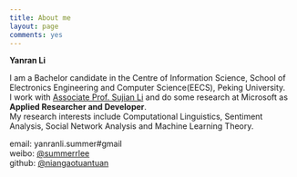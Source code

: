 ```yaml
---
title: About me
layout: page
comments: yes
---
```

  
**Yanran Li**  

I am a Bachelor candidate in the Centre of Information Science, School of Electronics Engineering and Computer Science(EECS), Peking University.      
I work with [Associate Prof. Sujian Li](http://www.icl.pku.edu.cn/member/lisujian/) and do some research at Microsoft as **Applied Researcher and Developer**.      
My research interests include Computational Linguistics, Sentiment Analysis, Social Network Analysis and Machine Learning Theory.

email: yanranli.summer#gmail      
weibo: [@summerrlee](http://weibo.com/u/2099958484)      
github: [@niangaotuantuan](https://github.com/niangaotuantuan)      
